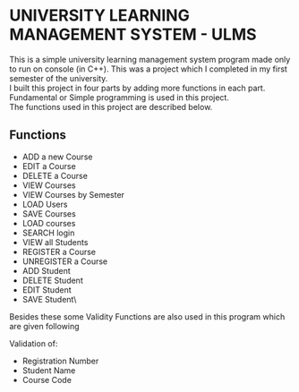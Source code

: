 # UNIVERSITY LEARNING MANAGEMENT SYSTEM - ULMS
This is a simple university learning management system program made only to run on console (in C++). This was a project which I completed in my first semester of the university.\
I built this project in four parts by adding more functions in each part. Fundamental or Simple programming is used in this project.\
The functions used in this project are described below.
## Functions 
* ADD a new Course
* EDIT a Course
* DELETE a Course
* VIEW Courses
* VIEW Courses by Semester
* LOAD Users
* SAVE Courses
* LOAD courses
* SEARCH login
* VIEW all Students
* REGISTER a Course
* UNREGISTER a Course
* ADD Student
* DELETE Student
* EDIT Student
* SAVE Student\

Besides these some Validity Functions are also used in this program which are given following

Validation of:
* Registration Number
* Student Name
* Course Code